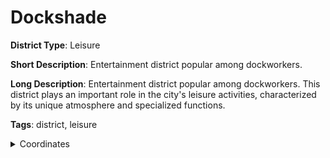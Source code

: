 # Dockshade

**District Type**: Leisure

**Short Description**: Entertainment district popular among dockworkers.

**Long Description**: Entertainment district popular among dockworkers. This district plays an important role in the city's leisure activities, characterized by its unique atmosphere and specialized functions.

**Tags**: district, leisure

<details>
<summary>Coordinates</summary>



</details>
